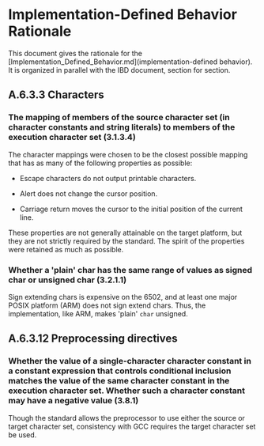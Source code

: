 # Implementation-Defined Behavior Rationale

This document gives the rationale for the
[Implementation_Defined_Behavior.md](implementation-defined behavior). It is
organized in parallel with the IBD document, section for section.

## A.6.3.3 Characters

### The mapping of members of the source character set (in character constants and string literals) to members of the execution character set (3.1.3.4)

The character mappings were chosen to be the closest possible mapping that has as many of the following properties as possible:

* Escape characters do not output printable characters.

* Alert does not change the cursor position.

* Carriage return moves the cursor to the initial position of the current line.

These properties are not generally attainable on the target platform, but
they are not strictly required by the standard. The spirit of the properties
were retained as much as possible.

### Whether a 'plain' char has the same range of values as signed char or unsigned char (3.2.1.1)

Sign extending chars is expensive on the 6502, and at least one major POSIX
platform (ARM) does not sign extend chars. Thus, the implementation, like
ARM, makes 'plain' `char` unsigned.

## A.6.3.12 Preprocessing directives

### Whether the value of a single-character character constant in a constant expression that controls conditional inclusion matches the value of the same character constant in the execution character set. Whether such a character constant may have a negative value (3.8.1)

Though the standard allows the preprocessor to use either the source or
target character set, consistency with GCC requires the target character set
be used.
